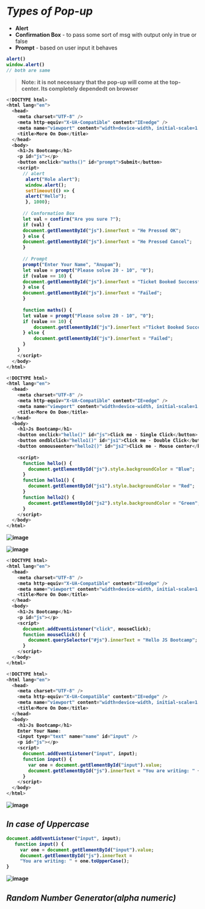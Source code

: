 # _Types of  Pop-up_
- <b>Alert</b>
- <b>Confirmation Box</b> - to pass some sort of msg with output only in true or false
- <b>Prompt</b> - based on user input it behaves
<b>
  
```javascript
alert()
window.alert()
// both are same
```
> Note: it is not necessary that the pop-up will come at the top-center.
> Its completely dependedt on browser

```javascript
<!DOCTYPE html>
<html lang="en">
  <head>
    <meta charset="UTF-8" />
    <meta http-equiv="X-UA-Compatible" content="IE=edge" />
    <meta name="viewport" content="width=device-width, initial-scale=1.0" />
    <title>More On Dom</title>
  </head>
  <body>
    <h1>Js Bootcamp</h1>
    <p id="js"></p>
    <button onclick="maths()" id="prompt">Submit</button>
    <script>
      // alert
       alert("Hole alert");
       window.alert();
       setTimeout(() => {
       alert("Hello");
       }, 1000);
     
      // Conformation Box
      let val = confirm("Are you sure ?");
      if (val) {
      document.getElementById("js").innerText = "He Pressed OK";
      } else {
      document.getElementById("js").innerText = "He Pressed Cancel";
      }
      
      // Prompt
      prompt("Enter Your Name", "Anupam");
      let value = prompt("Please solve 20 - 10", "0");
      if (value == 10) {
      document.getElementById("js").innerText = "Ticket Booked Successfully!";
      } else {
      document.getElementById("js").innerText = "Failed";
      }
      
      function maths() {
      let value = prompt("Please solve 20 - 10", "0");
      if (value == 10) {
          document.getElementById("js").innerText ="Ticket Booked Successfully!";
      } else {
          document.getElementById("js").innerText = "Failed";
      }
    }
    </script>
  </body>
</html>
```

```javascript
<!DOCTYPE html>
<html lang="en">
  <head>
    <meta charset="UTF-8" />
    <meta http-equiv="X-UA-Compatible" content="IE=edge" />
    <meta name="viewport" content="width=device-width, initial-scale=1.0" />
    <title>More On Dom</title>
  </head>
  <body>
    <h1>Js Bootcamp</h1>
    <button onclick="hello()" id="js">Click me - Single Click</button>
    <button ondblclick="hello1()" id="js1">Click me - Double Click</button>
    <button onmouseenter="hello2()" id="js2">Click me - Mouse center</button>
  
    <script>
      function hello() {
        document.getElementById("js").style.backgroundColor = "Blue";
      }
      function hello1() {
        document.getElementById("js1").style.backgroundColor = "Red";
      }
      function hello2() {
        document.getElementById("js2").style.backgroundColor = "Green";
      }
    </script>
  </body>
</html>
```
![image](https://user-images.githubusercontent.com/91872149/190887438-05b1af41-9890-4506-aa69-cdfcbb609680.png)

![image](https://user-images.githubusercontent.com/91872149/190887430-cf803073-6c8b-4fa5-a895-87f1a0147fc6.png)

```javascript
<!DOCTYPE html>
<html lang="en">
  <head>
    <meta charset="UTF-8" />
    <meta http-equiv="X-UA-Compatible" content="IE=edge" />
    <meta name="viewport" content="width=device-width, initial-scale=1.0" />
    <title>More On Dom</title>
  </head>
  <body>
    <h1>Js Bootcamp</h1>
    <p id="js"></p>
    <script>
      document.addEventListener("click", mouseClick);
      function mouseClick() {
        document.querySelector("#js").innerText = "Hello JS Bootcamp";
      }
    </script>
  </body>
</html>
```
```javascript
<!DOCTYPE html>
<html lang="en">
  <head>
    <meta charset="UTF-8" />
    <meta http-equiv="X-UA-Compatible" content="IE=edge" />
    <meta name="viewport" content="width=device-width, initial-scale=1.0" />
    <title>More On Dom</title>
  </head>
  <body>
    <h1>Js Bootcamp</h1>
    Enter Your Name:
    <input tyep="text" name="name" id="input" />
    <p id="js"></p>
    <script>
      document.addEventListener("input", input);
      function input() {
        var one = document.getElementById("input").value;
        document.getElementById("js").innerText = "You are writing: " + one;
      }
    </script>
  </body>
</html>
```
 ![image](https://user-images.githubusercontent.com/91872149/190887249-3561172a-b256-4d82-b23f-bdb1759c4ef5.png)

## _In case of Uppercase_
```javascript
document.addEventListener("input", input);
   function input() {
     var one = document.getElementById("input").value;
     document.getElementById("js").innerText =
     "You are writing: " + one.toUpperCase();
}
```
![image](https://user-images.githubusercontent.com/91872149/190887341-4d9e0b7e-1c7d-4e6e-bd52-9e2c62872572.png)


## _Random Number Generator(alpha numeric)_

</b>

